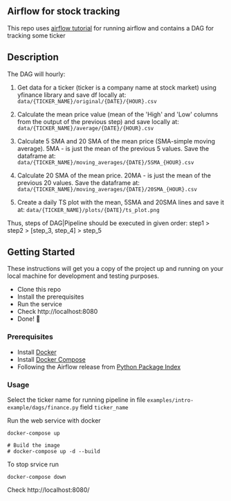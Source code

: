Airflow for stock tracking
---

This repo uses [airflow tutorial](https://github.com/tuanavu/airflow-tutorial) for running airflow and contains a DAG for tracking some ticker

## Description

The DAG will hourly:

1) Get data for a ticker (ticker is a company name at stock market) using yfinance library and save df locally at: 
   `data/{TICKER_NAME}/original/{DATE}/{HOUR}.csv`

 
2) Calculate the mean price value (mean of the 'High' and 'Low' columns from the output of the previous step) and save locally at: 
   `data/{TICKER_NAME}/average/{DATE}/{HOUR}.csv`

 
3) Calculate 5 SMA and 20 SMA of the mean price (SMA-simple moving average). 5MA - is just the mean of the previous 5 values. Save the dataframe at: 
`data/{TICKER_NAME}/moving_averages/{DATE}/5SMA_{HOUR}.csv`

 
4) Calculate 20 SMA of the mean price. 20MA - is just the mean of the previous 20 values. Save the dataframe at: 
   `data/{TICKER_NAME}/moving_averages/{DATE}/20SMA_{HOUR}.csv`

 

5) Create a daily TS plot with the mean, 5SMA and 20SMA lines and save it at: 
   `data/{TICKER_NAME}/plots/{DATE}/ts_plot.png`

 

Thus, steps of DAG|Pipeline should be executed in given order: step1 > step2 > [step_3, step_4] > step_5

## Getting Started

These instructions will get you a copy of the project up and running on your local machine for development and testing purposes.

- Clone this repo
- Install the prerequisites
- Run the service
- Check http://localhost:8080
- Done! :tada:

### Prerequisites

- Install [Docker](https://www.docker.com/)
- Install [Docker Compose](https://docs.docker.com/compose/install/)
- Following the Airflow release from [Python Package Index](https://pypi.python.org/pypi/apache-airflow)

### Usage

Select the ticker name for running pipeline in file
`examples/intro-example/dags/finance.py` field `ticker_name`

Run the web service with docker

```
docker-compose up

# Build the image
# docker-compose up -d --build
```

To stop srvice run

`docker-compose down`

Check http://localhost:8080/